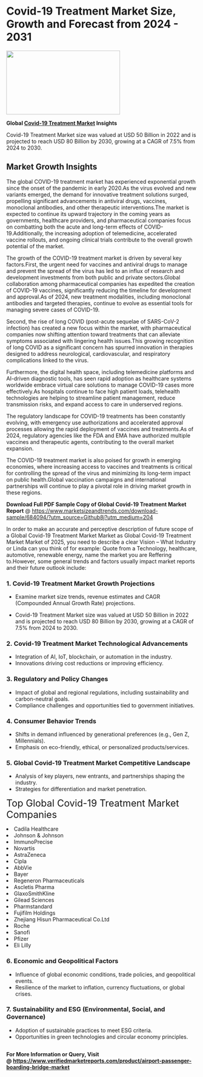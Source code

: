 <H1>Covid-19 Treatment Market Size, Growth and Forecast from 2024 - 2031</H1><img class="aligncenter size-medium wp-image-584254" src="https://thirdeyenews.in/wp-content/uploads/2024/09/Global-Market-Research-300x168.jpeg" alt="" width="300" height="168" /><p><strong>Global&nbsp;<a href="https://www.marketsizeandtrends.com/download-sample/684094/?utm_source=Github8j?utm_medium=204">Covid-19 Treatment Market</a> Insights</strong></p><p>Covid-19 Treatment Market size was valued at USD 50 Billion in 2022 and is projected to reach USD 80 Billion by 2030, growing at a CAGR of 7.5% from 2024 to 2030.</p><p><h2>Market Growth Insights</h2> <p>The global COVID-19 treatment market has experienced exponential growth since the onset of the pandemic in early 2020.As the virus evolved and new variants emerged, the demand for innovative treatment solutions surged, propelling significant advancements in antiviral drugs, vaccines, monoclonal antibodies, and other therapeutic interventions.The market is expected to continue its upward trajectory in the coming years as governments, healthcare providers, and pharmaceutical companies focus on combatting both the acute and long-term effects of COVID-19.Additionally, the increasing adoption of telemedicine, accelerated vaccine rollouts, and ongoing clinical trials contribute to the overall growth potential of the market.</p> <p>The growth of the COVID-19 treatment market is driven by several key factors.First, the urgent need for vaccines and antiviral drugs to manage and prevent the spread of the virus has led to an influx of research and development investments from both public and private sectors.Global collaboration among pharmaceutical companies has expedited the creation of COVID-19 vaccines, significantly reducing the timeline for development and approval.As of 2024, new treatment modalities, including monoclonal antibodies and targeted therapies, continue to evolve as essential tools for managing severe cases of COVID-19.</p> <p>Second, the rise of long COVID (post-acute sequelae of SARS-CoV-2 infection) has created a new focus within the market, with pharmaceutical companies now shifting attention toward treatments that can alleviate symptoms associated with lingering health issues.This growing recognition of long COVID as a significant concern has spurred innovation in therapies designed to address neurological, cardiovascular, and respiratory complications linked to the virus.</p> <p>Furthermore, the digital health space, including telemedicine platforms and AI-driven diagnostic tools, has seen rapid adoption as healthcare systems worldwide embrace virtual care solutions to manage COVID-19 cases more effectively.As hospitals continue to face high patient loads, telehealth technologies are helping to streamline patient management, reduce transmission risks, and expand access to care in underserved regions.</p> <p>The regulatory landscape for COVID-19 treatments has been constantly evolving, with emergency use authorizations and accelerated approval processes allowing the rapid deployment of vaccines and treatments.As of 2024, regulatory agencies like the FDA and EMA have authorized multiple vaccines and therapeutic agents, contributing to the overall market expansion.</p> <p>The COVID-19 treatment market is also poised for growth in emerging economies, where increasing access to vaccines and treatments is critical for controlling the spread of the virus and minimizing its long-term impact on public health.Global vaccination campaigns and international partnerships will continue to play a pivotal role in driving market growth in these regions.</p> <p><span class=""><strong>Download Full PDF Sample Copy of Global Covid-19 Treatment Market Report</strong> @ <a href="https://www.marketsizeandtrends.com/download-sample/684094/?utm_source=Github8j?utm_medium=204" target="_blank">https://www.marketsizeandtrends.com/download-sample/684094/?utm_source=Github8j?utm_medium=204</a></span></p><p>In order to make an accurate and perceptive description of future scope of a Global&nbsp;Covid-19 Treatment Market Market as Global&nbsp;Covid-19 Treatment Market Market of 2025, you need to describe a clear Vision &ndash; What Industry or Linda can you think of for example: Quote from a Technology, healthcare, automotive, renewable energy, name the market you are Reffering to.However, some general trends and factors usually impact market reports and their future outlook include:</p><h3>1.&nbsp;<strong>Covid-19 Treatment Market Growth Projections</strong></h3><ul><li>Examine market size trends, revenue estimates and CAGR (Compounded Annual Growth Rate) projections.</li><li><p>Covid-19 Treatment Market size was valued at USD 50 Billion in 2022 and is projected to reach USD 80 Billion by 2030, growing at a CAGR of 7.5% from 2024 to 2030.</p></li></ul><h3>2.&nbsp;<strong>Covid-19 Treatment Market Technological Advancements</strong></h3><ul><li>Integration of AI, IoT, blockchain, or automation in the industry.</li><li>Innovations driving cost reductions or improving efficiency.</li></ul><h3>3.&nbsp;<strong>Regulatory and Policy Changes</strong></h3><ul><li>Impact of global and regional regulations, including sustainability and carbon-neutral goals.</li><li>Compliance challenges and opportunities tied to government initiatives.</li></ul><h3>4.&nbsp;<strong>Consumer Behavior Trends</strong></h3><ul><li>Shifts in demand influenced by generational preferences (e.g., Gen Z, Millennials).</li><li>Emphasis on eco-friendly, ethical, or personalized products/services.</li></ul><h3>5.&nbsp;<strong>Global Covid-19 Treatment Market Competitive Landscape</strong></h3><ul><li>Analysis of key players, new entrants, and partnerships shaping the industry.</li><li>Strategies for differentiation and market penetration.</li></ul><p data-pm-slice="1 1 []"><span style="color: inherit; font-family: inherit; font-size: 25px;">Top Global Covid-19 Treatment Market Companies</span></p><div class="" data-test-id=""><p><li>Cadila Healthcare</li><li> Johnson & Johnson</li><li> ImmunoPrecise</li><li> Novartis</li><li> AstraZeneca</li><li> Cipla</li><li> AbbVie</li><li> Bayer</li><li> Regeneron Pharmaceuticals</li><li> Ascletis Pharma</li><li> GlaxoSmithKline</li><li> Gilead Sciences</li><li> Pharmstandard</li><li> Fujifilm Holdings</li><li> Zhejiang Hisun Pharmaceutical Co.Ltd</li><li> Roche</li><li> Sanofi</li><li> Pfizer</li><li> Eli Lilly</li></p></div><h3>6.&nbsp;<strong>Economic and Geopolitical Factors</strong></h3><ul><li>Influence of global economic conditions, trade policies, and geopolitical events.</li><li>Resilience of the market to inflation, currency fluctuations, or global crises.</li></ul><h3>7.&nbsp;<strong>Sustainability and ESG (Environmental, Social, and Governance)</strong></h3><ul><li>Adoption of sustainable practices to meet ESG criteria.</li><li>Opportunities in green technologies and circular economy principles.</li></ul><h2><strong style="font-size: 14px;">For More Information or Query, Visit @&nbsp;</strong><a style="background-color: #ffffff; font-size: 14px;" href="https://www.marketsizeandtrends.com/report/covid-19-treatment-market/" target="_blank">https://www.verifiedmarketreports.com/product/airport-passenger-boarding-bridge-market</a></h2>